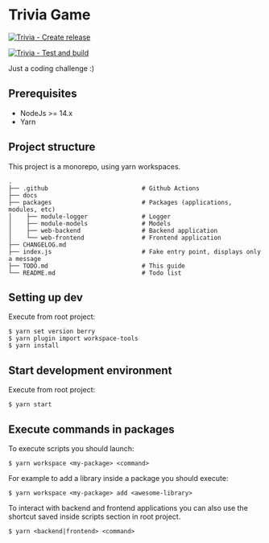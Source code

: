 # Trivia Game

[![Trivia - Create release](https://github.com/avalla/trivia-game/actions/workflows/release.yml/badge.svg)](https://github.com/avalla/trivia-game/actions/workflows/release.yml)

[![Trivia - Test and build](https://github.com/avalla/trivia-game/actions/workflows/build.yml/badge.svg)](https://github.com/avalla/trivia-game/actions/workflows/build.yml)

Just a coding challenge :)

## Prerequisites

- NodeJs >= 14.x
- Yarn

## Project structure

This project is a monorepo, using yarn workspaces.

    .
    ├── .github                          # Github Actions
    ├── docs
    ├── packages                         # Packages (applications, modules, etc)
    │    ├── module-logger               # Logger
    │    ├── module-models               # Models
    │    ├── web-backend                 # Backend application
    │    └── web-frontend                # Frontend application
    ├── CHANGELOG.md
    ├── index.js                         # Fake entry point, displays only a message
    ├── TODO.md                          # This guide
    └── README.md                        # Todo list

## Setting up dev

Execute from root project:

```shell
$ yarn set version berry
$ yarn plugin import workspace-tools
$ yarn install
```

## Start development environment

Execute from root project:

```shell
$ yarn start
```

## Execute commands in packages

To execute scripts you should launch:

```shell
$ yarn workspace <my-package> <command>
```

For example to add a library inside a package you should execute:

```shell
$ yarn workspace <my-package> add <awesome-library>
```

To interact with backend and frontend applications you can also use the shortcut saved inside scripts section in root project.

```shell
$ yarn <backend|frontend> <command>
```
